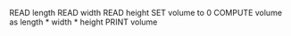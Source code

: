 READ length
READ width
READ height
SET volume to 0
COMPUTE volume as length * width * height
PRINT volume
